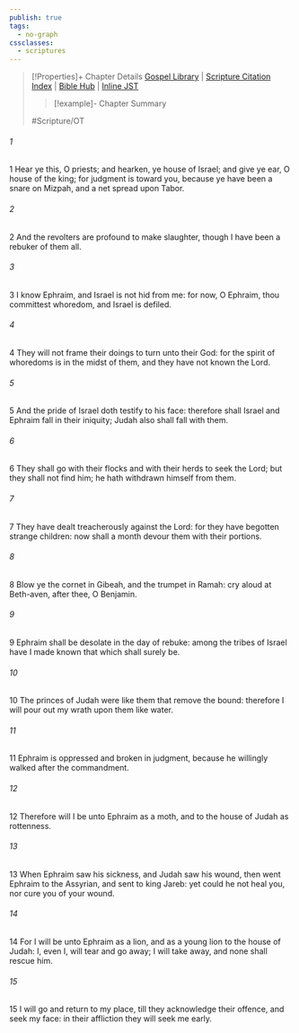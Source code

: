 ```yaml
---
publish: true
tags:
  - no-graph
cssclasses:
  - scriptures
---
```

>[!Properties]+ Chapter Details
>[Gospel Library](https://churchofjesuschrist.org/study/scriptures/ot/hosea/5?lang=eng)    |    [Scripture Citation Index](https://scriptures.byu.edu/#08005::c08005)    |    [Bible Hub](https://biblehub.com/hosea/5.htm)    |    [Inline JST](https://scripturetoolbox.com/html/ic/Hosea/5.html)
>>[!example]- Chapter Summary
>> 
> 
>
>#Scripture/OT
###### 1
1 Hear ye this, O priests; and hearken, ye house of Israel; and give ye ear, O house of the king; for judgment is toward you, because ye have been a snare on Mizpah, and a net spread upon Tabor.
###### 2
2 And the revolters are profound to make slaughter, though I have been a rebuker of them all.
###### 3
3 I know Ephraim, and Israel is not hid from me: for now, O Ephraim, thou committest whoredom, and Israel is defiled.
###### 4
4 They will not frame their doings to turn unto their God: for the spirit of whoredoms is in the midst of them, and they have not known the Lord.
###### 5
5 And the pride of Israel doth testify to his face: therefore shall Israel and Ephraim fall in their iniquity; Judah also shall fall with them.
###### 6
6 They shall go with their flocks and with their herds to seek the Lord; but they shall not find him; he hath withdrawn himself from them.
###### 7
7 They have dealt treacherously against the Lord: for they have begotten strange children: now shall a month devour them with their portions.
###### 8
8 Blow ye the cornet in Gibeah, and the trumpet in Ramah: cry aloud at Beth-aven, after thee, O Benjamin.
###### 9
9 Ephraim shall be desolate in the day of rebuke: among the tribes of Israel have I made known that which shall surely be.
###### 10
10 The princes of Judah were like them that remove the bound: therefore I will pour out my wrath upon them like water.
###### 11
11 Ephraim is oppressed and broken in judgment, because he willingly walked after the commandment.
###### 12
12 Therefore will I be unto Ephraim as a moth, and to the house of Judah as rottenness.
###### 13
13 When Ephraim saw his sickness, and Judah saw his wound, then went Ephraim to the Assyrian, and sent to king Jareb: yet could he not heal you, nor cure you of your wound.
###### 14
14 For I will be unto Ephraim as a lion, and as a young lion to the house of Judah: I, even I, will tear and go away; I will take away, and none shall rescue him.
###### 15
15 I will go and return to my place, till they acknowledge their offence, and seek my face: in their affliction they will seek me early.
